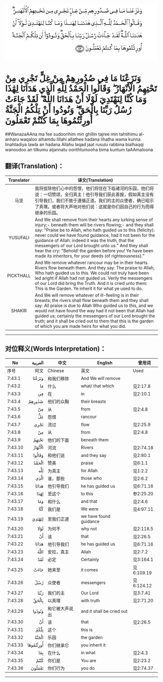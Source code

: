 ![007:043](images/007_043.gif)

# وَنَزَعْنَا مَا فِي صُدُورِهِمْ مِنْ غِلٍّ تَجْرِي مِنْ تَحْتِهِمُ الْأَنْهَارُ ۖ وَقَالُوا الْحَمْدُ لِلَّهِ الَّذِي هَدَانَا لِهَٰذَا وَمَا كُنَّا لِنَهْتَدِيَ لَوْلَا أَنْ هَدَانَا اللَّهُ ۖ لَقَدْ جَاءَتْ رُسُلُ رَبِّنَا بِالْحَقِّ ۖ وَنُودُوا أَنْ تِلْكُمُ الْجَنَّةُ أُورِثْتُمُوهَا بِمَا كُنْتُمْ تَعْمَلُونَ 

##WanazaAAna ma fee sudoorihim min ghillin tajree min tahtihimu al-anharu waqaloo alhamdu lillahi allathee hadana lihatha wama kunna linahtadiya lawla an hadana Allahu laqad jaat rusulu rabbina bialhaqqi wanoodoo an tilkumu aljannatu oorithtumooha bima kuntum taAAmaloona 

## 翻译(Translation)：

| Translator | 译文(Translation)                                            |
| :--------: | ------------------------------------------------------------ |
|    马坚    | 我将拔除他们心中的怨恨，他们将住在下临诸河的乐园，他们将说：一切赞颂，全归真主！他引导我们获此善报，假如真主没有引导我们，我们不致于遵循正道。我们的主的众使者，确已昭示了真理。或者将大声地对他们说：这就是你们因自己的行为而得继承的乐园。 |
|  YUSUFALI  | And We shall remove from their hearts any lurking sense of injury;- beneath them will be rivers flowing;- and they shall say: "Praise be to Allah, who hath guided us to this (felicity): never could we have found guidance, had it not been for the guidance of Allah: indeed it was the truth, that the messengers of our Lord brought unto us." And they shall hear the cry: "Behold! the garden before you! Ye have been made its inheritors, for your deeds (of righteousness)." |
| PICKTHALL  | And We remove whatever rancour may be in their hearts. Rivers flow beneath them. And they say: The praise to Allah, Who hath guided us to this. We could not truly have been led aright if Allah had not guided us. Verily the messengers of our Lord did bring the Truth. And it is cried unto them: This is the Garden. Ye inherit it for what ye used to do. |
|   SHAKIR   | And We will remove whatever of ill-feeling is in their breasts; the rivers shall flow beneath them and they shall say: All praise is due to Allah Who guided us to this, and we would not have found the way had it not been that Allah had guided us; certainly the messengers of our Lord brought the truth; and it shall be cried out to them that this is the garden of which you are made heirs for what you did. |

---

## 对位释义(Words Interpretation)：

| No   | العربية | 中文    | English | 曾用词 |
| ---- | ------: | ------- | ------- | ------ |
| 序号 |    阿文 | Chinese | 英文    | Used   |
| 7:43.1  | وَنَزَعْنَا    | 和我们移除     | And We will remove        |            |
| 7:43.2  | مَا        | 什么           | what/ that which          | 见2:17.8   |
| 7:43.3  | فِي        | 在             | in                        | 见2:10.1   |
| 7:43.4  | صُدُورِهِمْ    | 他们的众胸     | their breasts             |            |
| 7:43.5  | مِنْ        | 从             | from                      | 见2:4.8    |
| 7:43.6  | غِلٍّ        | 怨恨           | rancour                   |            |
| 7:43.7  | تَجْرِي      | 流过           | flow                      | 见2:25.9   |
| 7:43.8  | مِنْ        | 从             | from                      | 见2:4.8    |
| 7:43.9  | تَحْتِهِمُ     | 他们的下面     | beneath them              |            |
| 7:43.10 | الْأَنْهَارُ   | 河流           | Rivers                    | 见2:74.18  |
| 7:43.11 | وَقَالُوا    | 和他们说       | and they say              | 见2:80.1   |
| 7:43.12 | الْحَمْدُ     | 赞美           | praise                    | 见6:1.1    |
| 7:43.13 | لِلَّهِ       | 为真主         | for Allah                 | 见1:2.2    |
| 7:43.14 | الَّذِي      | 谁，那些       | those who                 | 见2:6.2    |
| 7:43.15 | هَدَانَا     | 他引导我们     | he has guided us          | 见6:71.16  |
| 7:43.16 | لِهَٰذَا      | 至这个         | to this                   | 参2:25.20  |
| 7:43.17 | وَمَا       | 和什么         | and that                  | 见2:4.6    |
| 7:43.18 | كُنَّا       | 我们是         | We were                   | 见4:97.11  |
| 7:43.19 | لِنَهْتَدِيَ    | 至我们正道     | we have found guidance    |            |
| 7:43.20 | لَوْلَا      | 为何不         | why not                   | 见2:118.5  |
| 7:43.21 | أَنْ        | 该             | that                      | 见2:26.5   |
| 7:43.22 | هَدَانَا     | 他引导我们     | he has guided us          | 见6:71.16  |
| 7:43.23 | اللَّهُ      | 安拉，真主     | Allah                     | 见2:7.2    |
| 7:43.24 | لَقَدْ       | 必定           | Certainly                 | 见3:164.1  |
| 7:43.25 | جَاءَتْ      | 她来至         | it comes                  | 见6:109.19 |
| 7:43.26 | رُسُلُ       | 众使者         | messengers                | 见6:124.12 |
| 7:43.27 | رَبِّنَا      | 我们的主       | Our Lord                  | 见3:7.41 |
| 7:43.28 | بِالْحَقِّ     | 以真理         | with truth                | 见2:71.20  |
| 7:43.29 | وَنُودُوا    | 和它被大声说出 | and it shall be cried out |            |
| 7:43.30 | أَنْ        | 该             | that                      | 见2:26.5   |
| 7:43.31 | تِلْكُمُ      | 这个           | this is                   |            |
| 7:43.32 | الْجَنَّةُ     | 乐园           | the garden                |            |
| 7:43.33 | أُورِثْتُمُوهَا | 你们继承它     | you inherit it            |            |
| 7:43.34 | بِمَا       | 在什么         | in what                   | 见2:4.3    |
| 7:43.35 | كُنْتُمْ      | 你们是         | You are                   | 见2:23.2   |
| 7:43.36 | تَعْمَلُونَ    | 你们行为       | you do                    | 见2:74.37  |

---